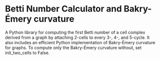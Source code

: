 # Betti Number Calculator and Bakry-Émery curvature

A Python library for computing the first Betti number of a cell complex derived from a graph by attaching 2-cells to every 3-, 4-, and 5-cycle. It also includes an efficient Python implementation of Bakry-Émery curvature for graphs. To compute only the Bakry-Émery curvature without, set init_two_cells to False.
